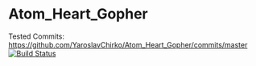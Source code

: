 # Atom_Heart_Gopher
Tested Commits:
https://github.com/YaroslavChirko/Atom_Heart_Gopher/commits/master
[![Build Status](https://travis-ci.com/YaroslavChirko/Atom_Heart_Gopher.svg?branch=master)](https://travis-ci.com/YaroslavChirko/Atom_Heart_Gopher)
